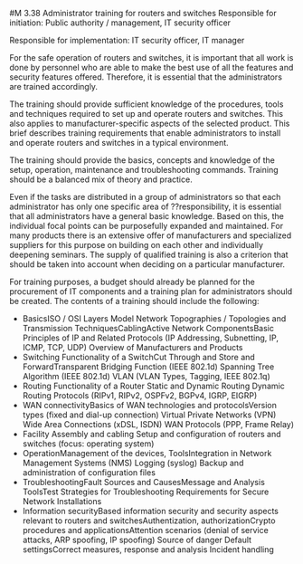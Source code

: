 #M 3.38 Administrator training for routers and switches
Responsible for initiation: Public authority / management, IT security officer

Responsible for implementation: IT security officer, IT manager

For the safe operation of routers and switches, it is important that all work is done by personnel who are able to make the best use of all the features and security features offered. Therefore, it is essential that the administrators are trained accordingly.

The training should provide sufficient knowledge of the procedures, tools and techniques required to set up and operate routers and switches. This also applies to manufacturer-specific aspects of the selected product. This brief describes training requirements that enable administrators to install and operate routers and switches in a typical environment.

The training should provide the basics, concepts and knowledge of the setup, operation, maintenance and troubleshooting commands. Training should be a balanced mix of theory and practice.

Even if the tasks are distributed in a group of administrators so that each administrator has only one specific area of ??responsibility, it is essential that all administrators have a general basic knowledge. Based on this, the individual focal points can be purposefully expanded and maintained. For many products there is an extensive offer of manufacturers and specialized suppliers for this purpose on building on each other and individually deepening seminars. The supply of qualified training is also a criterion that should be taken into account when deciding on a particular manufacturer.

For training purposes, a budget should already be planned for the procurement of IT components and a training plan for administrators should be created. The contents of a training should include the following:

* BasicsISO / OSI Layers Model Network Topographies / Topologies and Transmission TechniquesCablingActive Network ComponentsBasic Principles of IP and Related Protocols (IP Addressing, Subnetting, IP, ICMP, TCP, UDP) Overview of Manufacturers and Products
* Switching Functionality of a SwitchCut Through and Store and ForwardTransparent Bridging Function (IEEE 802.1d) Spanning Tree Algorithm (IEEE 802.1d) VLAN (VLAN Types, Tagging, IEEE 802.1q)
* Routing Functionality of a Router Static and Dynamic Routing Dynamic Routing Protocols (RIPv1, RIPv2, OSPFv2, BGPv4, IGRP, EIGRP)
* WAN connectivityBasics of WAN technologies and protocolsVersion types (fixed and dial-up connection) Virtual Private Networks (VPN) Wide Area Connections (xDSL, ISDN) WAN Protocols (PPP, Frame Relay)
* Facility Assembly and cabling Setup and configuration of routers and switches (focus: operating system)
* OperationManagement of the devices, ToolsIntegration in Network Management Systems (NMS) Logging (syslog) Backup and administration of configuration files
* TroubleshootingFault Sources and CausesMessage and Analysis ToolsTest Strategies for Troubleshooting Requirements for Secure Network Installations
* Information securityBased information security and security aspects relevant to routers and switchesAuthentization, authorizationCrypto procedures and applicationsAttention scenarios (denial of service attacks, ARP spoofing, IP spoofing) Source of danger Default settingsCorrect measures, response and analysis Incident handling




